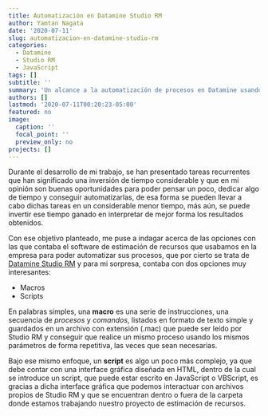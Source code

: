 ```yaml
---
title: Automatización en Datamine Studio RM
author: Yamtan Nagata
date: '2020-07-11'
slug: automatizacion-en-datamine-studio-rm
categories:
  - Datamine
  - Studio RM
  - JavaScript
tags: []
subtitle: ''
summary: 'Un alcance a la automatización de procesos en Datamine usando Macros y Scripts'
authors: []
lastmod: '2020-07-11T00:20:23-05:00'
featured: no
image:
  caption: ''
  focal_point: ''
  preview_only: no
projects: []
---
```


Durante el desarrollo de mi trabajo, se han presentado tareas recurrentes que han significado una inversión de tiempo considerable y que en mi opinión son buenas oportunidades para poder pensar un poco, dedicar algo de tiempo y conseguir automatizarlas, de esa forma se pueden llevar a cabo dichas tareas en un considerable menor tiempo, más aún, se puede invertir ese tiempo ganado en interpretar de mejor forma los resultados obtenidos.

Con ese objetivo planteado, me puse a indagar acerca de las opciones con las que contaba el software de estimación de recursos que usabamos en la empresa para poder automatizar sus procesos, que por cierto se trata de [Datamine Studio RM](https://www.dataminesoftware.com/es/solutions/studio-rm-recursos-y-reservas/) y para mi sorpresa, contaba con dos opciones muy interesantes:

* Macros
* Scripts

En palabras simples, una **macro** es una serie de instrucciones, una secuencia de _procesos_ y _comandos_, listados en formato de texto simple y guardados en un archivo con extensión (.mac) que puede ser leído por Studio RM y conseguir que realice un mismo proceso usando los mismos parámetros de forma repetitiva, las veces que sean necesarias.

Bajo ese mismo enfoque, un **script** es algo un poco más complejo, ya que debe contar con una interface gráfica diseñada en HTML, dentro de la cual se introduce un script, que puede estar escrito en JavaScript o VBScript, es gracias a dicha interface gráfica que podemos interactuar con archivos propios de Studio RM y que se encuentran dentro o fuera de la carpeta donde estamos trabajando nuestro proyecto de estimación de recursos.
